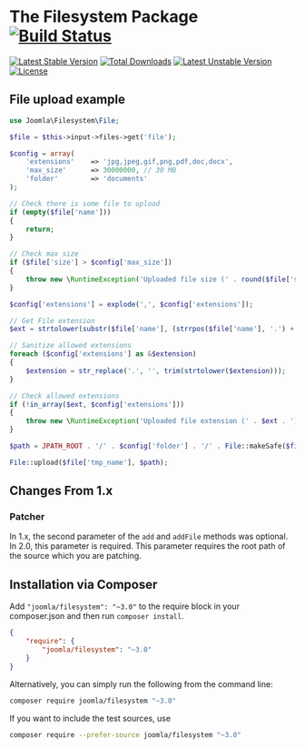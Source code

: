 # The Filesystem Package [![Build Status](https://ci.joomla.org/api/badges/joomla-framework/filesystem/status.svg?ref=refs/heads/3.x-dev)](https://ci.joomla.org/joomla-framework/filesystem)

[![Latest Stable Version](https://poser.pugx.org/joomla/filesystem/v/stable)](https://packagist.org/packages/joomla/filesystem)
[![Total Downloads](https://poser.pugx.org/joomla/filesystem/downloads)](https://packagist.org/packages/joomla/filesystem)
[![Latest Unstable Version](https://poser.pugx.org/joomla/filesystem/v/unstable)](https://packagist.org/packages/joomla/filesystem)
[![License](https://poser.pugx.org/joomla/filesystem/license)](https://packagist.org/packages/joomla/filesystem)

## File upload example

```php
use Joomla\Filesystem\File;

$file = $this->input->files->get('file');

$config = array(
    'extensions'    => 'jpg,jpeg,gif,png,pdf,doc,docx',
    'max_size'      => 30000000, // 30 MB
    'folder'        => 'documents'
);

// Check there is some file to upload
if (empty($file['name']))
{
    return;
}

// Check max size
if ($file['size'] > $config['max_size'])
{
    throw new \RuntimeException('Uploaded file size (' . round($file['size'] / 1000) . ' kB) is greater than allowed size (' . round($config['max_size'] / 1000) . ' kB).');
}

$config['extensions'] = explode(',', $config['extensions']);

// Get File extension
$ext = strtolower(substr($file['name'], (strrpos($file['name'], '.') + 1)));

// Sanitize allowed extensions
foreach ($config['extensions'] as &$extension)
{
    $extension = str_replace('.', '', trim(strtolower($extension)));
}

// Check allowed extensions
if (!in_array($ext, $config['extensions']))
{
    throw new \RuntimeException('Uploaded file extension (' . $ext . ') is not within allowed extensions (' . implode(',', $config['extensions']) . ')');
}

$path = JPATH_ROOT . '/' . $config['folder'] . '/' . File::makeSafe($file['name']);

File::upload($file['tmp_name'], $path);
```

## Changes From 1.x

### Patcher

In 1.x, the second parameter of the `add` and `addFile` methods was optional.  In 2.0, this parameter is required.  This parameter requires the
root path of the source which you are patching.

## Installation via Composer

Add `"joomla/filesystem": "~3.0"` to the require block in your composer.json and then run `composer install`.

```json
{
	"require": {
		"joomla/filesystem": "~3.0"
	}
}
```

Alternatively, you can simply run the following from the command line:

```sh
composer require joomla/filesystem "~3.0"
```

If you want to include the test sources, use

```sh
composer require --prefer-source joomla/filesystem "~3.0"
```

